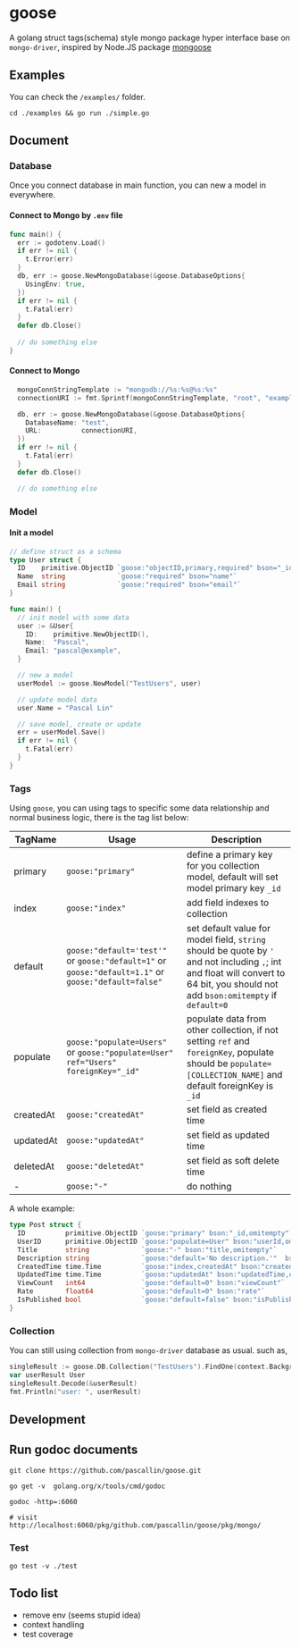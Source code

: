 # goose

A golang struct tags(schema) style mongo package hyper interface base on `mongo-driver`, inspired by Node.JS package [mongoose](https://github.com/Automattic/mongoose)

## Examples

You can check the `/examples/` folder.

```shell
cd ./examples && go run ./simple.go
```

## Document

### Database

Once you connect database in main function, you can new a model in everywhere.

#### Connect to Mongo by `.env` file

```go
func main() {
  err := godotenv.Load()
  if err != nil {
    t.Error(err)
  }
  db, err := goose.NewMongoDatabase(&goose.DatabaseOptions{
    UsingEnv: true,
  })
  if err != nil {
    t.Fatal(err)
  }
  defer db.Close()
  
  // do something else
}
```

#### Connect to Mongo

```go
  mongoConnStringTemplate := "mongodb://%s:%s@%s:%s"
  connectionURI := fmt.Sprintf(mongoConnStringTemplate, "root", "example", "localhost", "27017")

  db, err := goose.NewMongoDatabase(&goose.DatabaseOptions{
    DatabaseName: "test",
    URL:          connectionURI,
  })
  if err != nil {
    t.Fatal(err)
  }
  defer db.Close()

  // do something else
```

### Model

#### Init a model

```go
// define struct as a schema
type User struct {
  ID    primitive.ObjectID `goose:"objectID,primary,required" bson="_id"`
  Name  string             `goose:"required" bson="name"`
  Email string             `goose:"required" bson="email"`
}

func main() {
  // init model with some data
  user := &User{
    ID:    primitive.NewObjectID(),
    Name:  "Pascal",
    Email: "pascal@example",
  }

  // new a model
  userModel := goose.NewModel("TestUsers", user)

  // update model data
  user.Name = "Pascal Lin"

  // save model, create or update
  err = userModel.Save()
  if err != nil {
    t.Fatal(err)
  }
}
```

### Tags

Using `goose`, you can using tags to specific some data relationship and normal business logic, there is the tag list below:

|TagName | Usage | Description|
|--- | --- | ---|
| primary | `goose:"primary"` | define a primary key for you collection model, default will set model primary key `_id` |
| index | `goose:"index"` | add field indexes to collection |
| default |  `goose:"default='test'"` or `goose:"default=1"` or `goose:"default=1.1"` or `goose:"default=false"` | set default value for model field, `string` should be quote by `'` and not including `,`; int and float will convert to 64 bit, you should not add `bson:omitempty` if `default=0` |
| populate | `goose:"populate=Users"` or `goose:"populate=User" ref="Users" foreignKey="_id"` | populate data from other collection, if not setting `ref` and `foreignKey`, populate should be `populate=[COLLECTION_NAME]` and default foreignKey is `_id`  |
| createdAt | `goose:"createdAt"` | set field as created time
| updatedAt | `goose:"updatedAt"` | set field as updated time
| deletedAt | `goose:"deletedAt"` |  set field as soft delete time
| - | `goose:"-"` | do nothing

A whole example:

```go
type Post struct {
  ID          primitive.ObjectID `goose:"primary" bson:"_id,omitempty"`
  UserID      primitive.ObjectID `goose:"populate=User" bson:"userId,omitempty" ref:"TestUsers" forignKey:"_id"`
  Title       string             `goose:"-" bson:"title,omitempty"`
  Description string             `goose:"default='No description.'"  bson:"description,omitempty"`
  CreatedTime time.Time          `goose:"index,createdAt" bson:"createdTime,omitempty"`
  UpdatedTime time.Time          `goose:"updatedAt" bson:"updatedTime,omitempty"`
  ViewCount   int64              `goose:"default=0" bson:"viewCount"`
  Rate        float64            `goose:"default=0" bson:"rate"`
  IsPublished bool               `goose:"default=false" bson:"isPublished"`
}
```

### Collection

You can still using collection from `mongo-driver` database as usual. such as,

```go
singleResult := goose.DB.Collection("TestUsers").FindOne(context.Background(), bson.M{"_id": userID})
var userResult User
singleResult.Decode(&userResult)
fmt.Println("user: ", userResult)
```

## Development

## Run godoc documents

```shell
git clone https://github.com/pascallin/goose.git

go get -v  golang.org/x/tools/cmd/godoc

godoc -http=:6060

# visit http://localhost:6060/pkg/github.com/pascallin/goose/pkg/mongo/
```

### Test

```shell script
go test -v ./test
```

## Todo list

- remove env (seems stupid idea)
- context handling
- test coverage
